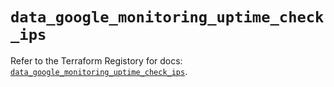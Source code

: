 # `data_google_monitoring_uptime_check_ips`

Refer to the Terraform Registory for docs: [`data_google_monitoring_uptime_check_ips`](https://registry.terraform.io/providers/hashicorp/google/5.4.0/docs/data-sources/monitoring_uptime_check_ips).
